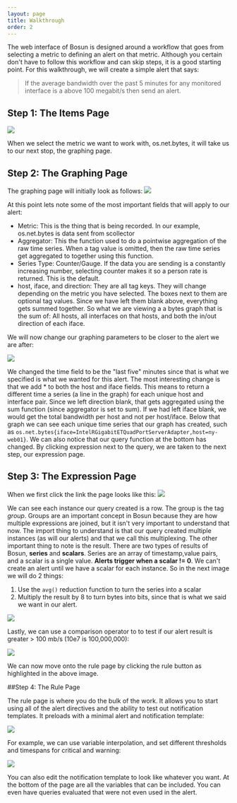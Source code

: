 ```yaml
---
layout: page
title: Walkthrough
order: 2
---
```


The web interface of Bosun is designed around a workflow that goes from selecting a metric to defining an alert on that metric. Although you certain don't have to follow this workflow and can skip steps, it is a good starting point. For this walkthrough, we will create a simple alert that says:

> If the average bandwidth over the past 5 minutes for any monitored interface is a above 100 megabit/s then send an alert.

## Step 1: The Items Page

![]({{site.github.url}}/assets/walkthrough/items.png)

When we select the metric we want to work with, os.net.bytes, it will take us to our next stop, the graphing page.

## Step 2: The Graphing Page

The graphing page will initially look as follows:
![]({{site.github.url}}/assets/walkthrough/blank_graph.jpg)

At this point lets note some of the most important fields that will apply to our alert:

* Metric: This is the thing that is being recorded. In our example, os.net.bytes is data sent from scollector
* Aggregator: This the function used to do a pointwise aggregation of the raw time series. When a tag value is omitted, then the raw time series get aggregated to together using this function.
* Series Type: Counter/Gauge. If the data you are sending is a constantly increasing number, selecting counter makes it so a person rate is returned. This is the default.
* host, iface, and direction: They are all tag keys. They will change depending on the metric you have selected. The boxes next to them are optional tag values. Since we have left them blank above, everything gets summed together. So what we are viewing a a bytes graph that is the sum of: All hosts, all interfaces on that hosts, and both the in/out direction of each iface.

We will now change our graphing parameters to be closer to the alert we are after:

![]({{site.github.url}}/assets/walkthrough/changed_graph.jpg)

We changed the time field to be the "last five" minutes since that is what we specified is what we wanted for this alert. The most interesting change is that we add \* to both the host and iface fields. This means to return a different time a series (a line in the graph) for each unique host and interface pair. Since we left direction blank, that gets aggregated using the sum function (since aggregator is set to sum). If we had left iface blank, we would get the total bandwidth per host and not per host/iface. Below that graph we can see each unique time series that our graph has created, such as `os.net.bytes{iface=IntelRGigabitETQuadPortServerAdapter,host=ny-web01}`. We can also notice that our query function at the bottom has changed. By clicking expression next to the query, we are taken to the next step, our expression page.

## Step 3: The Expression Page

When we first click the link the page looks like this:
![]({{site.github.url}}/assets/walkthrough/blank_expr.jpg)

We can see each instance our query created is a row. The group is the tag *group*. Groups are an important concept in Bosun because they are how multiple expressions are joined, but it isn't very important to understand that now. The import thing to understand is that our query created multiple instances (as will our alerts) and that we call this multiplexing. The other important thing to note is the result. There are two types of results of Bosun, **series** and **scalars**. Series are an array of timestamp,value pairs, and a scalar is a single value. **Alerts trigger when a scalar != 0**. We can't create an alert until we have a scalar for each instance. So in the next image we will do 2 things:

1. Use the `avg()` reduction function to turn the series into a scalar
2. Multiply the result by 8 to turn bytes into bits, since that is what we said we want in our alert.

![]({{site.github.url}}/assets/walkthrough/changed_expr.jpg)

Lastly, we can use a comparison operator to to test if our alert result is greater > 100 mb/s (10e7 is 100,000,000):

![]({{site.github.url}}/assets/walkthrough/changed_expr2.jpg)

We can now move onto the rule page by clicking the rule button as highlighted in the above image.

##Step 4: The Rule Page

The rule page is where you do the bulk of the work. It allows you to start using all of the alert directives and the ability to test out notification templates. It preloads with a minimal alert and notification template:

![]({{site.github.url}}/assets/walkthrough/blank_rule.jpg)

For example, we can use variable interpolation, and set different thresholds and timespans for critical and warning:

![](https://github.com/StackExchange/bosun_images/raw/master/changed_rule.jpg)

You can also edit the notification template to look like whatever you want. At the bottom of the page are all the variables that can be included. You can even have queries evaluated that were not even used in the alert.